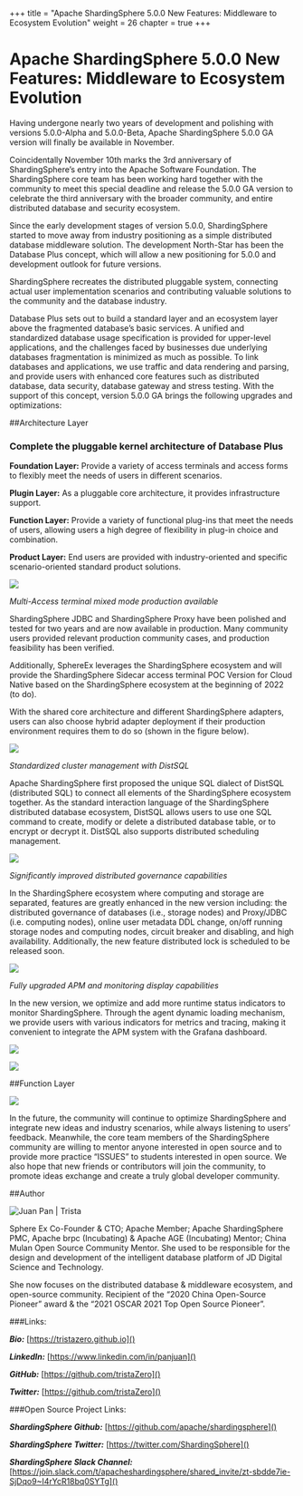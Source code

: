 +++
title = "Apache ShardingSphere 5.0.0 New Features: Middleware to Ecosystem Evolution"
weight = 26
chapter = true
+++

# Apache ShardingSphere 5.0.0 New Features: Middleware to Ecosystem Evolution

Having undergone nearly two years of development and polishing with versions 5.0.0-Alpha and 5.0.0-Beta, Apache ShardingSphere 5.0.0 GA version will finally be available in November.

Coincidentally November 10th marks the 3rd anniversary of ShardingSphere’s entry into the Apache Software Foundation. The ShardingSphere core team has been working hard together with the community to meet this special deadline and release the 5.0.0 GA version to celebrate the third anniversary with the broader community, and entire distributed database and security ecosystem.

Since the early development stages of version 5.0.0, ShardingSphere started to move away from industry positioning as a simple distributed database middleware solution. The development North-Star has been the Database Plus concept, which will allow a new positioning for 5.0.0 and development outlook for future versions.

ShardingSphere recreates the distributed pluggable system, connecting actual user implementation scenarios and contributing valuable solutions to the community and the database industry.


Database Plus sets out to build a standard layer and an ecosystem layer above the fragmented database’s basic services. A unified and standardized database usage specification is provided for upper-level applications, and the challenges faced by businesses due underlying databases fragmentation is minimized as much as possible. To link databases and applications, we use traffic and data rendering and parsing, and provide users with enhanced core features such as distributed database, data security, database gateway and stress testing. With the support of this concept, version 5.0.0 GA brings the following upgrades and optimizations:

##Architecture Layer

### Complete the pluggable kernel architecture of Database Plus

**Foundation Layer:** Provide a variety of access terminals and access forms to flexibly meet the needs of users in different scenarios.

**Plugin Layer:** As a pluggable core architecture, it provides infrastructure support.

**Function Layer:** Provide a variety of functional plug-ins that meet the needs of users, allowing users a high degree of flexibility in plug-in choice and combination.

**Product Layer:** End users are provided with industry-oriented and specific scenario-oriented standard product solutions.

![](https://shardingsphere.apache.org/blog/img/Blog_26_img_1.png)

_Multi-Access terminal mixed mode production available_

ShardingSphere JDBC and ShardingSphere Proxy have been polished and tested for two years and are now available in production. Many community users provided relevant production community cases, and production feasibility has been verified.

Additionally, SphereEx leverages the ShardingSphere ecosystem and will provide the ShardingSphere Sidecar access terminal POC Version for Cloud Native based on the ShardingSphere ecosystem at the beginning of 2022 (to do).

With the shared core architecture and different ShardingSphere adapters, users can also choose hybrid adapter deployment if their production environment requires them to do so (shown in the figure below).

![](https://shardingsphere.apache.org/blog/img/Blog_26_img_2.png)

_Standardized cluster management with DistSQL_

Apache ShardingSphere first proposed the unique SQL dialect of DistSQL (distributed SQL) to connect all elements of the ShardingSphere ecosystem together. As the standard interaction language of the ShardingSphere distributed database ecosystem, DistSQL allows users to use one SQL command to create, modify or delete a distributed database table, or to encrypt or decrypt it. DistSQL also supports distributed scheduling management.

![](https://shardingsphere.apache.org/blog/img/Blog_26_img_3.png)

_Significantly improved distributed governance capabilities_

In the ShardingSphere ecosystem where computing and storage are separated, features are greatly enhanced in the new version including: the distributed governance of databases (i.e., storage nodes) and Proxy/JDBC (i.e. computing nodes), online user metadata DDL change, on/off running storage nodes and computing nodes, circuit breaker and disabling, and high availability. Additionally, the new feature distributed lock is scheduled to be released soon.

![](https://shardingsphere.apache.org/blog/img/Blog_26_img_4.png)

_Fully upgraded APM and monitoring display capabilities_

In the new version, we optimize and add more runtime status indicators to monitor ShardingSphere. Through the agent dynamic loading mechanism, we provide users with various indicators for metrics and tracing, making it convenient to integrate the APM system with the Grafana dashboard.

![](https://shardingsphere.apache.org/blog/img/Blog_26_img_5.png)

![](https://shardingsphere.apache.org/blog/img/Blog_26_img_6.png)

##Function Layer

![](https://shardingsphere.apache.org/blog/img/Blog_26_img_7.png)

In the future, the community will continue to optimize ShardingSphere and integrate new ideas and industry scenarios, while always listening to users’ feedback. Meanwhile, the core team members of the ShardingSphere community are willing to mentor anyone interested in open source and to provide more practice “ISSUES” to students interested in open source. We also hope that new friends or contributors will join the community, to promote ideas exchange and create a truly global developer community.

##Author

![Juan Pan | Trista](![](https://shardingsphere.apache.org/blog/img/Blog_26_img_8.png))

Sphere Ex Co-Founder & CTO; Apache Member; Apache ShardingSphere PMC, Apache brpc (Incubating) & Apache AGE (Incubating) Mentor; China Mulan Open Source Community Mentor.
She used to be responsible for the design and development of the intelligent database platform of JD Digital Science and Technology.

She now focuses on the distributed database & middleware ecosystem, and open-source community. Recipient of the “2020 China Open-Source Pioneer” award & the “2021 OSCAR 2021 Top Open Source Pioneer”.

###Links:

***Bio:*** [https://tristazero.github.io]()

***LinkedIn:*** [https://www.linkedin.com/in/panjuan]()

***GitHub:*** [https://github.com/tristaZero]()

***Twitter:*** [https://github.com/tristaZero]()

###Open Source Project Links:

***ShardingSphere Github:*** [https://github.com/apache/shardingsphere]()

***ShardingSphere Twitter:*** [https://twitter.com/ShardingSphere]()

***ShardingSphere Slack Channel:*** [https://join.slack.com/t/apacheshardingsphere/shared_invite/zt-sbdde7ie-SjDqo9~I4rYcR18bq0SYTg]()
